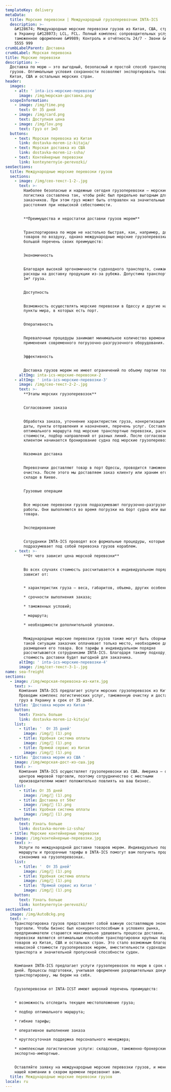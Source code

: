 ```yaml
---
templateKey: delivery
metaData:
  title: Морские перевозки | Международный грузоперевозчик INTA-ICS
  description: >-
    &#128674; Международные морские перевозки грузов из Китая, США, стран Европы
    в Украину &#128073; LCL, FCL. Полный комплекс сопроводительных услуг,
    таможенное оформление &#9989; Контроль и отчётность 24/7 - Звони &#9742; 068
    5555 999
crumbLabelParent: Доставка
crumbLabel: Морская перевозка
title: Морские перевозки
description: >-
  Доставка по морю — это выгодный, безопасный и простой способ транспортировки
  грузов. Оптимальные условия сохранности позволяют экспортировать товары из
  Китая, США и остальных морских стран.
header:
  images:
    - alt: ' inta-ics-морские-перевозки'
      image: /img/морская-доставка.png
  scopeInformation:
    - image: /img/time.png
      text: От 35 дней
    - image: /img/card.png
      text: Доступная цена
    - image: /img/lov.png
      text: Груз от 1м3
  buttons:
    - text: Морская перевозка из Китая
      link: dostavka-morem-iz-kitaja/
    - text: Морская доставка из США
      link: dostavka-morem-iz-ssha/
    - text: Контейнерные перевозки
      link: konteynernyie-perevozki/
seoSections:
  title: Международные морские перевозки грузов
  sections:
    - image: /img/сео-текст-1-2-.jpg
      text: >-
        Наиболее безопасные и надежные сегодня грузоперевозки — морские. Их
        логистика составлена так, чтобы рейс был предельно выгодным для
        заказчиков. При этом груз может быть отправлен на значительные
        расстояния при невысокой себестоимости.


        **Преимущества и недостатки доставки грузов морем**


        Транспортировка по морю не настолько быстрая, как, например, доставка
        товаров по воздуху, однако международные морские грузоперевозки имеют
        большой перечень своих преимуществ:


        Экономичность


        Благодаря высокой эргономичности судоходного транспорта, снижаются
        расходы на доставку продукции из-за рубежа. Допустима транспортировка от
        1м³ груза.


        Доступность


        Возможность осуществлять морские перевозки в Одессу и другие населенные
        пункты мира, в которых есть порт.


        Оперативность


        Перевалочные процедуры занимают минимальное количество времени в силу
        применения современного погрузочно-разгрузочного оборудования.


        Эффективность


        Доставка грузов морем не имеет ограничений по объему партии товаров.
      altImg: inta-ics-морские-перевозки-2
    - altImg: ' inta-ics-морские-перевозки-3'
      image: /img/сео-текст-2-2-.jpg
      text: >-
        **Этапы морских грузоперевозок**


        Согласование заказа


        Обработка заказа, уточнение характеристик груза, конкретизация условий:
        даты, пункты отправления и назначения, перечень услуг. Составление
        оптимального маршрута под морские транспортные перевозки, расчет
        стоимости, подбор направлений от разных линий. После согласования с
        клиентом начинается бронирование судна под морские грузоперевозки.


        Наземная доставка


        Перевозчики доставляют товар в порт Одессы, проводится таможенная
        очистка. После этого мы доставляем заказ клиенту или храним его на нашем
        складе в Киеве.


        Грузовые операции


        Все морские перевозки грузов подразумевают погрузочно-разгрузочные
        работы. Они выполняются во время погрузки на борт судна или выгрузки
        товара.


        Экспедирование


        Сотрудники INTA-ICS проводят все формальные процедуры, которые
        подразумевает под собой перевозка грузов кораблем.
    - text: >-
        **От чего зависит цена морской перевозки**


        Во всех случаях стоимость рассчитывается в индивидуальном порядке и
        зависит от:


        * характеристик груза — веса, габаритов, объема, других особенностей;

        * срочности выполнения заказа;

        * таможенных условий;

        * маршрута;

        * необходимости дополнительной упаковки.


        Международные морские перевозки грузов также могут быть сборными. В
        такой ситуации заказчик оплачивает только место, необходимое для
        размещения его товара. Все тарифы в индивидуальном порядке
        рассчитываются сотрудниками INTA-ICS. Благодаря такому подходу,
        стоимость доставки будет выгодной для заказчика.
      altImg: ' inta-ics-морские-перевозки-4'
      image: /img/сет-текст-3-1-.jpg
name: sea-freight
sections:
  - image: /img/морская-перевозка-из-китя.jpg
    text: >-
      Компания INTA-ICS предлагает услуги морских грузоперевозок из Китая.
      Проводим комплекс логистических услуг, таможенную очистку и доставляем
      груз в Украину в срок от 35 дней.
    title: 'Доставка морем из Китая '
    button:
      text: Узнать больше
      link: dostavka-morem-iz-kitaja/
    list:
      - title: '  От 35 дней'
        image: /img/ (1).png
      - title: Удобная система оплаты
        image: /img/ (1).png
      - title: Прямой сервис из Китая
        image: /img/ (1).png
  - title: 'Доставка морем из США '
    image: /img/морская-дост-из-сша.jpg
    text: >-
      Компания INTA-ICS осуществляет грузоперевозки из США. Америка — один из
      центров мировой торговли, поэтому сотрудничество с местными
      производителями может положительно повлиять на ваш бизнес.
    list:
      - title: От 35 дней
        image: /img/ (1).png
      - title: Доставка от 50кг
        image: /img/ (1).png
      - title: Удобная система оплаты
        image: /img/ (1).png
    button:
      text: Узнать больше
      link: dostavka-morem-iz-ssha/
  - title: Морские контейнерные перевозки
    image: /img/контейнерные-перевозки.jpg
    text: >-
      Услуги по международной доставке товаров морем. Индивидуально подобранные
      маршруты и прозрачные тарифы в INTA-ICS помогут вам получить продукцию,
      сэкономив на грузоперевозках.
    list:
      - title: '  От 35 дней'
        image: /img/ (1).png
      - title: Удобная система оплаты
        image: /img/ (1).png
      - title: 'Прямой сервис из Китая '
        image: /img/ (1).png
    button:
      text: Узнать больше
      link: konteynernyie-perevozki/
sectionText:
  image: /img/AutoBckg.png
  text: >-
    Транспортировка грузов представляет собой важную составляющую экономики и
    торговли. Чтобы бизнес был конкурентоспособным в условиях рынка,
    предприниматели стараются максимально удешевить процессы доставки. Морские
    перевозки являются оптимальным способом транспортировки крупных партий
    товаров из Китая, США и остальных стран. Это стало возможным благодаря
    невысокой стоимости грузоперевозок морем, вместительности судоходного
    транспорта и значительной пропускной способности суден.


    Компания INTA-ICS предлагает услуги грузоперевозок по морю в срок от 35
    дней. Процессы подготовки, учитывая оформление разрешительных документов и
    транспортировку, мы берем на себя.


    Грузоперевозки от INTA-ICST имеют широкий перечень преимуществ:


    * возможность отследить текущее местоположение груза;

    * подбор оптимального маршрута;

    * гибкие тарифы;

    * оперативное выполнение заказа

    * круглосуточная поддержка персонального менеджера;

    * комплексные логистические услуги: складские, таможенно-брокерские,
    экспортно-импортные.


    Оставляйте заявку на международные морские перевозки грузов, и менеджер
    нашей компании в скором времени перезвонит вам.
  title: Международные морские перевозки грузов
locale: ru
---
```

